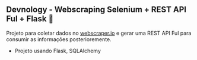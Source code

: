 ## Devnology - Webscraping Selenium + REST API Ful + Flask :snake:

Projeto para coletar dados no [webscraper.io](https://webscraper.io/test-sites/e-commerce/allinone/computers/laptops)
e gerar uma REST API Ful para consumir as informações posterioremente.

- Projeto usando Flask, SQLAlchemy



